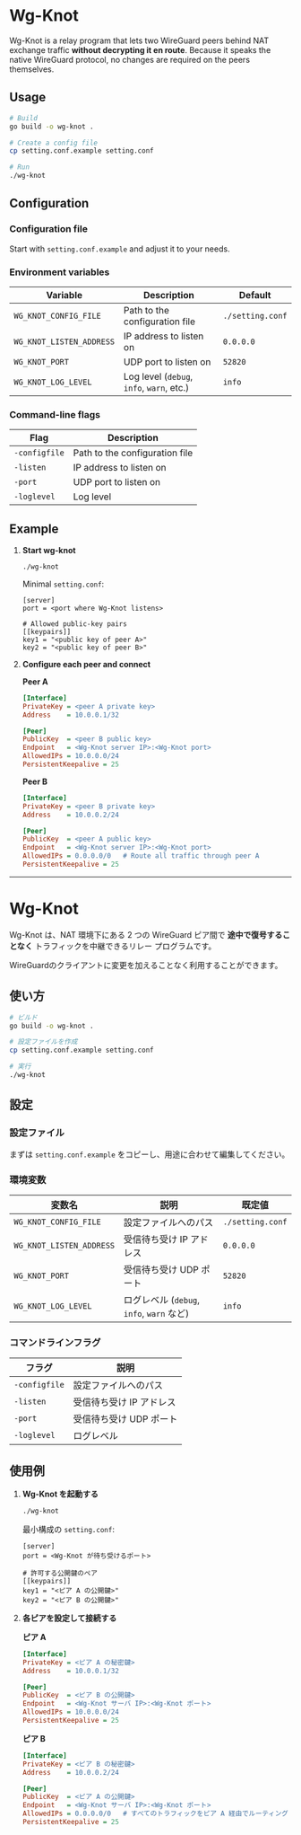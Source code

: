 # Wg-Knot

Wg-Knot is a relay program that lets two WireGuard peers behind NAT exchange traffic **without decrypting it en route**. Because it speaks the native WireGuard protocol, no changes are required on the peers themselves.

## Usage

```bash
# Build
go build -o wg-knot .

# Create a config file
cp setting.conf.example setting.conf

# Run
./wg-knot
```

## Configuration

### Configuration file

Start with `setting.conf.example` and adjust it to your needs.

### Environment variables

| Variable | Description | Default |
|-------------------------|-------------------------------------------|------------------|
| `WG_KNOT_CONFIG_FILE`   | Path to the configuration file            | `./setting.conf` |
| `WG_KNOT_LISTEN_ADDRESS`| IP address to listen on                   | `0.0.0.0`        |
| `WG_KNOT_PORT`          | UDP port to listen on                     | `52820`          |
| `WG_KNOT_LOG_LEVEL`     | Log level (`debug`, `info`, `warn`, etc.) | `info`           |

### Command-line flags

| Flag          | Description                         |
|---------------|-------------------------------------|
| `-configfile` | Path to the configuration file      |
| `-listen`     | IP address to listen on             |
| `-port`       | UDP port to listen on               |
| `-loglevel`   | Log level                           |

## Example

1. **Start wg-knot**

   ```bash
   ./wg-knot
   ```

   Minimal `setting.conf`:

   ```
   [server]
   port = <port where Wg-Knot listens>

   # Allowed public-key pairs
   [[keypairs]]
   key1 = "<public key of peer A>"
   key2 = "<public key of peer B>"
   ```

2. **Configure each peer and connect**

   **Peer A**

   ```ini
   [Interface]
   PrivateKey = <peer A private key>
   Address    = 10.0.0.1/32

   [Peer]
   PublicKey  = <peer B public key>
   Endpoint   = <Wg-Knot server IP>:<Wg-Knot port>
   AllowedIPs = 10.0.0.0/24
   PersistentKeepalive = 25
   ```

   **Peer B**

   ```ini
   [Interface]
   PrivateKey = <peer B private key>
   Address    = 10.0.0.2/24

   [Peer]
   PublicKey  = <peer A public key>
   Endpoint   = <Wg-Knot server IP>:<Wg-Knot port>
   AllowedIPs = 0.0.0.0/0   # Route all traffic through peer A
   PersistentKeepalive = 25
   ```

---

# Wg-Knot

Wg-Knot は、NAT 環境下にある 2 つの WireGuard ピア間で **途中で復号することなく** トラフィックを中継できるリレー プログラムです。

WireGuardのクライアントに変更を加えることなく利用することができます。

## 使い方

```bash
# ビルド
go build -o wg-knot .

# 設定ファイルを作成
cp setting.conf.example setting.conf

# 実行
./wg-knot
```


## 設定

### 設定ファイル

まずは `setting.conf.example` をコピーし、用途に合わせて編集してください。

### 環境変数

| 変数名                      | 説明                                 | 既定値              |
| ------------------------ | ---------------------------------- | ---------------- |
| `WG_KNOT_CONFIG_FILE`    | 設定ファイルへのパス                         | `./setting.conf` |
| `WG_KNOT_LISTEN_ADDRESS` | 受信待ち受け IP アドレス                     | `0.0.0.0`        |
| `WG_KNOT_PORT`           | 受信待ち受け UDP ポート                     | `52820`          |
| `WG_KNOT_LOG_LEVEL`      | ログレベル (`debug`, `info`, `warn` など) | `info`           |

### コマンドラインフラグ

| フラグ           | 説明             |
| ------------- | -------------- |
| `-configfile` | 設定ファイルへのパス     |
| `-listen`     | 受信待ち受け IP アドレス |
| `-port`       | 受信待ち受け UDP ポート |
| `-loglevel`   | ログレベル          |


## 使用例

1. **Wg-Knot を起動する**

   ```bash
   ./wg-knot
   ```

   最小構成の `setting.conf`:

   ```
   [server]
   port = <Wg-Knot が待ち受けるポート>

   # 許可する公開鍵のペア
   [[keypairs]]
   key1 = "<ピア A の公開鍵>"
   key2 = "<ピア B の公開鍵>"
   ```

2. **各ピアを設定して接続する**

   **ピア A**

   ```ini
   [Interface]
   PrivateKey = <ピア A の秘密鍵>
   Address    = 10.0.0.1/32

   [Peer]
   PublicKey  = <ピア B の公開鍵>
   Endpoint   = <Wg-Knot サーバ IP>:<Wg-Knot ポート>
   AllowedIPs = 10.0.0.0/24
   PersistentKeepalive = 25
   ```

   **ピア B**

   ```ini
   [Interface]
   PrivateKey = <ピア B の秘密鍵>
   Address    = 10.0.0.2/24

   [Peer]
   PublicKey  = <ピア A の公開鍵>
   Endpoint   = <Wg-Knot サーバ IP>:<Wg-Knot ポート>
   AllowedIPs = 0.0.0.0/0   # すべてのトラフィックをピア A 経由でルーティング
   PersistentKeepalive = 25
   ```

